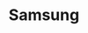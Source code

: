 ---
home: true
icon: home
title: Samsung
heroText: Samsung Community
tagline: A website for the Samsung discord Community.
actions:
  # - text: Guides
  #   link: /guides/
  #   icon: book

  - text: Server Invite
    link: https://discord.gg/fnTb75qwA7
features:

  - title: Guides
    icon: copy
    details: Technical guides for Android devices
    link: /guide/

  # - title: Suggestions
  #   icon: comment
  #   details: Make suggestions for the server
  #   # link: https://suggestions.samsungdiscord.co

  - title: Appeals
    icon: blog
    details: Appeal your ban from the server
    link: https://appeals.samsungdiscord.co
---
